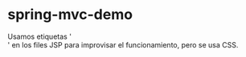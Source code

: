 # spring-mvc-demo

Usamos etiquetas '<br>' en los files JSP para improvisar el funcionamiento, pero se usa CSS.
